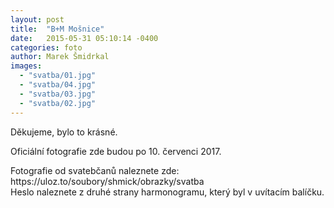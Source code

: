 ```yaml
---
layout: post
title:  "B+M Mošnice"
date:   2015-05-31 05:10:14 -0400
categories: foto
author: Marek Šmidrkal
images:
  - "svatba/01.jpg"
  - "svatba/04.jpg"
  - "svatba/03.jpg"
  - "svatba/02.jpg"
---
```

<p>Děkujeme, bylo to krásné.</p>
<p>Oficiální fotografie zde budou po 10. červenci 2017.</p>
<p>Fotografie od svatebčanů naleznete zde: https://uloz.to/soubory/shmick/obrazky/svatba<br>
Heslo naleznete z druhé strany harmonogramu, který byl v uvítacím balíčku.
</p>

